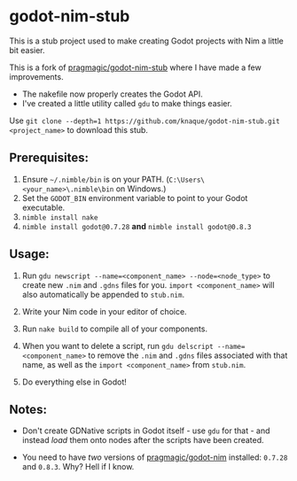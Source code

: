 # godot-nim-stub

This is a stub project used to make creating Godot projects with Nim a little bit easier.

This is a fork of [pragmagic/godot-nim-stub](https://github.com/pragmagic/godot-nim-stub) where I have made a few improvements.

- The nakefile now properly creates the Godot API.
- I've created a little utility called `gdu` to make things easier.

Use `git clone --depth=1 https://github.com/knaque/godot-nim-stub.git <project_name>` to download this stub.

## Prerequisites:

1. Ensure `~/.nimble/bin` is on your PATH. (`C:\Users\<your_name>\.nimble\bin` on Windows.)
2. Set the `GODOT_BIN` environment variable to point to your Godot executable.
3. `nimble install nake`
4. `nimble install godot@0.7.28` **and** `nimble install godot@0.8.3`

## Usage:

1. Run `gdu newscript --name=<component_name> --node=<node_type>` to create new `.nim` and `.gdns` files for you. `import <component_name>` will also automatically be appended to `stub.nim`.

2. Write your Nim code in your editor of choice.

3. Run `nake build` to compile all of your components.

4. When you want to delete a script, run `gdu delscript --name=<component_name>` to remove the `.nim` and `.gdns` files associated with that name, as well as the `import <component_name>` from `stub.nim`.

5. Do everything else in Godot!

## Notes:

- Don't create GDNative scripts in Godot itself - use `gdu` for that - and instead *load* them onto nodes after the scripts have been created.

- You need to have *two* versions of [pragmagic/godot-nim](https://github.com/pragmagic/godot-nim) installed: `0.7.28` and `0.8.3`. Why? Hell if I know.